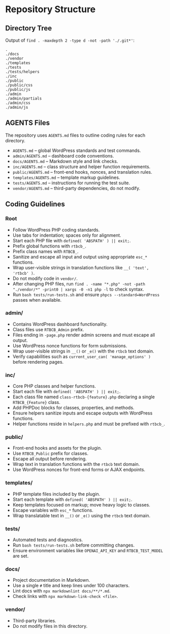 # Repository Structure

## Directory Tree

Output of `find . -maxdepth 2 -type d -not -path './.git*'`:

```text
.
./docs
./vendor
./templates
./tests
./tests/helpers
./inc
./public
./public/css
./public/js
./admin
./admin/partials
./admin/css
./admin/js
```

## AGENTS Files

The repository uses `AGENTS.md` files to outline coding rules for each directory.

- `AGENTS.md` – global WordPress standards and test commands.
- `admin/AGENTS.md` – dashboard code conventions.
- `docs/AGENTS.md` – Markdown style and link checks.
- `inc/AGENTS.md` – class structure and helper function requirements.
- `public/AGENTS.md` – front-end hooks, nonces, and translation rules.
- `templates/AGENTS.md` – template markup guidelines.
- `tests/AGENTS.md` – instructions for running the test suite.
- `vendor/AGENTS.md` – third-party dependencies, do not modify.

## Coding Guidelines

### Root

- Follow WordPress PHP coding standards.
- Use tabs for indentation; spaces only for alignment.
- Start each PHP file with `defined( 'ABSPATH' ) || exit;`.
- Prefix global functions with `rtbcb_`.
- Prefix class names with `RTBCB_`.
- Sanitize and escape all input and output using appropriate `esc_*` functions.
- Wrap user-visible strings in translation functions like `__( 'text', 'rtbcb' )`.
- Do not modify code in `vendor/`.
- After changing PHP files, run `find . -name "*.php" -not -path "./vendor/*" -print0 | xargs -0 -n1 php -l` to check syntax.
- Run `bash tests/run-tests.sh` and ensure `phpcs --standard=WordPress` passes when available.

### admin/

- Contains WordPress dashboard functionality.
- Class files use `RTBCB_Admin` prefix.
- Files ending in `-page.php` render admin screens and must escape all output.
- Use WordPress nonce functions for form submissions.
- Wrap user-visible strings in `__()` or `_e()` with the `rtbcb` text domain.
- Verify capabilities such as `current_user_can( 'manage_options' )` before rendering pages.

### inc/

- Core PHP classes and helper functions.
- Start each file with `defined( 'ABSPATH' ) || exit;`.
- Each class file named `class-rtbcb-{feature}.php` declaring a single `RTBCB_{Feature}` class.
- Add PHPDoc blocks for classes, properties, and methods.
- Ensure helpers sanitize inputs and escape outputs with WordPress functions.
- Helper functions reside in `helpers.php` and must be prefixed with `rtbcb_`.

### public/

- Front-end hooks and assets for the plugin.
- Use `RTBCB_Public` prefix for classes.
- Escape all output before rendering.
- Wrap text in translation functions with the `rtbcb` text domain.
- Use WordPress nonces for front-end forms or AJAX endpoints.

### templates/

- PHP template files included by the plugin.
- Start each template with `defined( 'ABSPATH' ) || exit;`.
- Keep templates focused on markup; move heavy logic to classes.
- Escape variables with `esc_*` functions.
- Wrap translatable text in `__()` or `_e()` using the `rtbcb` text domain.

### tests/

- Automated tests and diagnostics.
- Run `bash tests/run-tests.sh` before committing changes.
- Ensure environment variables like `OPENAI_API_KEY` and `RTBCB_TEST_MODEL` are set.

### docs/

- Project documentation in Markdown.
- Use a single `#` title and keep lines under 100 characters.
- Lint docs with `npx markdownlint docs/**/*.md`.
- Check links with `npx markdown-link-check <file>`.

### vendor/

- Third-party libraries.
- Do not modify files in this directory.

